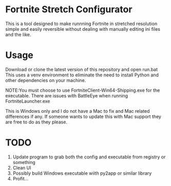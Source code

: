 # Fortnite Stretch Configurator
This is a tool designed to make runnning Fortnite in stretched resolution simple and easily reversible without dealing with manually editing ini files and the like.

# **Usage**
Download or clone the latest version of this repository and open run.bat
This uses a venv environment to eliminate the need to install Python and other dependencies on your machine.

NOTE:You must choose to use FortniteClient-Win64-Shipping.exe for the executable. There are issues with BattleEye when running FortniteLauncher.exe

This is Windows only and I do not have a Mac to fix and Mac related differences if any. If someone wants to update this with Mac support they are free to do as they please.

# TODO
1. Update program to grab both the config and executable from registry or something
2. Clean UI
3. Possibly build Windows executable wiith py2app or similar library
4. Profit...

